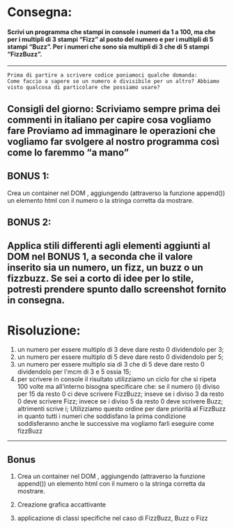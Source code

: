 # Consegna:
#### Scrivi un programma che stampi in console i numeri da 1 a 100, ma che per i multipli di 3 stampi “Fizz” al posto del numero e per i multipli di 5 stampi “Buzz”. Per i numeri che sono sia multipli di 3 che di 5 stampi “FizzBuzz”.
---
```
Prima di partire a scrivere codice poniamoci qualche domanda:
Come faccio a sapere se un numero è divisibile per un altro? Abbiamo visto qualcosa di particolare che possiamo usare?
```
Consigli del giorno:
Scriviamo sempre prima dei commenti in italiano per capire cosa vogliamo fare
Proviamo ad immaginare le operazioni che vogliamo far svolgere al nostro programma così come lo faremmo “a mano”
---
## BONUS 1:
Crea un container nel DOM , aggiungendo (attraverso la funzione append()) un elemento html con il numero o la stringa corretta da mostrare.
## BONUS 2:
Applica stili differenti agli elementi aggiunti al DOM nel BONUS 1, a seconda che il valore inserito sia un numero, un fizz, un buzz o un fizzbuzz. Se sei a corto di idee per lo stile, potresti prendere spunto dallo screenshot fornito in consegna.
---
# Risoluzione:

1. un numero per essere multiplo di 3 deve dare resto 0 dividendolo per 3;
2. un numero per essere multiplo di 5 deve dare resto 0 dividendolo per 5;
3. un numero per essere multiplo sia di 3 che di 5 deve dare resto 0 dividendolo per l'mcm di 3 e 5 ossia 15;
4. per scrivere in console il risultato utilizziamo un ciclo for che si ripeta 100 volte ma all'interno bisogna specificare che:
    se il numero (i) diviso per 15 da resto 0 ci deve scrivere FizzBuzz;
    inseve se i diviso 3 da resto 0 deve scrivere Fizz;
    invece se i diviso 5 da resto 0 deve scrivere Buzz;
    altrimenti scrive i;
Utilizziamo questo ordine per dare priorità al FizzBuzz in quanto tutti i numeri che soddisfano la prima condizione soddisferanno anche le successive ma vogliamo farli eseguire come fizzBuzz
---
## Bonus
1. Crea un container nel DOM , aggiungendo (attraverso la funzione append()) un elemento html con il numero o la stringa corretta da mostrare.

2. Creazione grafica accattivante

3. applicazione di classi specifiche nel caso di FizzBuzz, Buzz o Fizz
